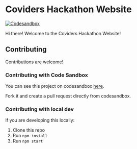# Coviders Hackathon Website

[![Codesandbox](https://img.shields.io/badge/codesandbox-run-brightgreen?style=for-the-badge&logo=codesandbox)](https://codesandbox.io/s/github/nepalcodes/coviders)

Hi there! Welcome to the Coviders Hackathon Website!

## Contributing

Contributions are welcome!

### Contributing with Code Sandbox

You can see this project on codesandbox [here](https://codesandbox.io/s/github/nepalcodes/coviders).

Fork it and create a pull request directly from codesandbox.

### Contributing with local dev

If you are developing this locally:

1. Clone this repo
2. Run `npm install`
3. Run `npm start`
